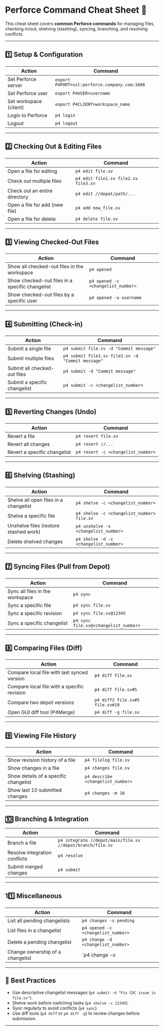 # Perforce Command Cheat Sheet 🚀

This cheat sheet covers **common Perforce commands** for managing files, checking in/out, shelving (stashing), syncing, branching, and resolving conflicts.

---

## 1️⃣ Setup & Configuration

| **Action** | **Command** |
|------------|------------|
| Set Perforce server | `export P4PORT=ssl:perforce.company.com:1666` |
| Set Perforce user | `export P4USER=username` |
| Set workspace (client) | `export P4CLIENT=workspace_name` |
| Login to Perforce | `p4 login` |
| Logout | `p4 logout` |

---

## 2️⃣ Checking Out & Editing Files

| **Action** | **Command** |
|------------|------------|
| Open a file for editing | `p4 edit file.sv` |
| Check out multiple files | `p4 edit file1.sv file2.sv file3.sv` |
| Check out an entire directory | `p4 edit //depot/path/...` |
| Open a file for add (new file) | `p4 add new_file.sv` |
| Open a file for delete | `p4 delete file.sv` |

---

## 3️⃣ Viewing Checked-Out Files

| **Action** | **Command** |
|------------|------------|
| Show all checked-out files in the workspace | `p4 opened` |
| Show checked-out files in a specific changelist | `p4 opened -c <changelist_number>` |
| Show checked-out files by a specific user | `p4 opened -u username` |

---

## 4️⃣ Submitting (Check-in)

| **Action** | **Command** |
|------------|------------|
| Submit a single file | `p4 submit file.sv -d "Commit message"` |
| Submit multiple files | `p4 submit file1.sv file2.sv -d "Commit message"` |
| Submit all checked-out files | `p4 submit -d "Commit message"` |
| Submit a specific changelist | `p4 submit -c <changelist_number>` |

---

## 5️⃣ Reverting Changes (Undo)

| **Action** | **Command** |
|------------|------------|
| Revert a file | `p4 revert file.sv` |
| Revert all changes | `p4 revert //...` |
| Revert a specific changelist | `p4 revert -c <changelist_number>` |

---

## 6️⃣ Shelving (Stashing)

| **Action** | **Command** |
|------------|------------|
| Shelve all open files in a changelist | `p4 shelve -c <changelist_number>` |
| Shelve a specific file | `p4 shelve -c <changelist_number> file.sv` |
| Unshelve files (restore stashed work) | `p4 unshelve -s <changelist_number>` |
| Delete shelved changes | `p4 shelve -d -c <changelist_number>` |

---

## 7️⃣ Syncing Files (Pull from Depot)

| **Action** | **Command** |
|------------|------------|
| Sync all files in the workspace | `p4 sync` |
| Sync a specific file | `p4 sync file.sv` |
| Sync a specific revision | `p4 sync file.sv@12345` |
| Sync a specific changelist | `p4 sync file.sv@<changelist_number>` |

---

## 8️⃣ Comparing Files (Diff)

| **Action** | **Command** |
|------------|------------|
| Compare local file with last synced version | `p4 diff file.sv` |
| Compare local file with a specific revision | `p4 diff file.sv#5` |
| Compare two depot versions | `p4 diff2 file.sv#5 file.sv#10` |
| Open GUI diff tool (P4Merge) | `p4 diff -g file.sv` |

---

## 9️⃣ Viewing File History

| **Action** | **Command** |
|------------|------------|
| Show revision history of a file | `p4 filelog file.sv` |
| Show changes in a file | `p4 changes file.sv` |
| Show details of a specific changelist | `p4 describe <changelist_number>` |
| Show last 10 submitted changes | `p4 changes -m 10` |

---

## 🔟 Branching & Integration

| **Action** | **Command** |
|------------|------------|
| Branch a file | `p4 integrate //depot/main/file.sv //depot/branch/file.sv` |
| Resolve integration conflicts | `p4 resolve` |
| Submit merged changes | `p4 submit` |

---

## 11️⃣ Miscellaneous

| **Action** | **Command** |
|------------|------------|
| List all pending changelists | `p4 changes -s pending` |
| List files in a changelist | `p4 opened -c <changelist_number>` |
| Delete a pending changelist | `p4 change -d <changelist_number>` |
| Change ownership of a changelist | `p4 change -o | p4 change -i` |

---

## 🚀 Best Practices

- Use descriptive changelist messages (`p4 submit -d "Fix CDC issue in file.sv"`).
- Shelve work before switching tasks (`p4 shelve -c 12345`).
- Sync regularly to avoid conflicts (`p4 sync`).
- Use diff tools (`p4 diff` or `p4 diff -g`) to review changes before submission.

---
